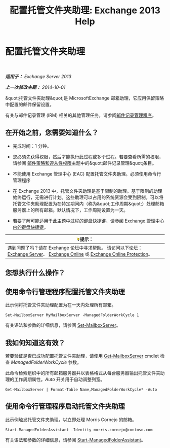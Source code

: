 ﻿---
title: '配置托管文件夹助理: Exchange 2013 Help'
TOCTitle: 配置托管文件夹助理
ms:assetid: 9fcfb9b6-bd24-4218-a163-bc599cd5476a
ms:mtpsurl: https://technet.microsoft.com/zh-cn/library/Bb123958(v=EXCHG.150)
ms:contentKeyID: 50491178
ms.date: 05/21/2018
mtps_version: v=EXCHG.150
ms.translationtype: MT
---

# 配置托管文件夹助理

 

_**适用于：** Exchange Server 2013_

_**上一次修改主题：** 2014-10-01_

\&quot;托管文件夹助理\&quot;是 MicrosoftExchange 邮箱助理，它应用保留策略中配置的邮件保留设置。

有关与邮件记录管理 (IRM) 相关的其他管理任务，请参阅[邮件记录管理程序](messaging-records-management-procedures-exchange-2013-help.md)。

## 在开始之前，您需要知道什么？

  - 完成时间：1 分钟。

  - 您必须先获得权限，然后才能执行此过程或多个过程。若要查看所需的权限，请参阅 [邮件策略和遵从性权限](messaging-policy-and-compliance-permissions-exchange-2013-help.md)主题中的\&quot;邮件记录管理\&quot;条目。

  - 不能使用 Exchange 管理中心 (EAC) 配置托管文件夹助理。必须使用命令行管理程序

  - 在 Exchange 2013 中，托管文件夹助理是基于限制的助理。基于限制的助理始终运行，无需进行计划。这些助理可以占用的系统资源会受到限制。可以将托管文件夹助理配置为在特定期间内（称为\&quot;工作周期\&quot;）处理邮箱服务器上的所有邮箱。默认情况下，工作周期设置为一天。

  - 若要了解可能适用于此主题中过程的键盘快捷键，请参阅 [Exchange 管理中心内的键盘快捷键](keyboard-shortcuts-in-the-exchange-admin-center-exchange-online-protection-help.md)。

<table>
<thead>
<tr class="header">
<th><img src="images/Bb124558.tip(EXCHG.150).gif" title="提示" alt="提示" />提示：</th>
</tr>
</thead>
<tbody>
<tr class="odd">
<td>遇到问题了吗？请在 Exchange 论坛中寻求帮助。 请访问以下论坛：<a href="https://go.microsoft.com/fwlink/p/?linkid=60612">Exchange Server</a>、 <a href="https://go.microsoft.com/fwlink/p/?linkid=267542">Exchange Online</a> 或 <a href="https://go.microsoft.com/fwlink/p/?linkid=285351">Exchange Online Protection</a>。</td>
</tr>
</tbody>
</table>


## 您想执行什么操作？

## 使用命令行管理程序配置托管文件夹助理

此示例将托管文件夹助理配置为在一天内处理所有邮箱。

    Set-MailboxServer MyMailboxServer -ManagedFolderWorkCycle 1

有关语法和参数的详细信息，请参阅 [Set-MailboxServer](https://technet.microsoft.com/zh-cn/library/aa998651\(v=exchg.150\))。

## 我如何知道这有效？

若要验证是否已成功配置托管文件夹助理，请使用 [Get-MailboxServer](https://technet.microsoft.com/zh-cn/library/bb123539\(v=exchg.150\)) cmdlet 检查 *ManagedFolderWorkCycle* 参数。

此命令检索组织中的所有邮箱服务器并以表格格式从每台服务器输出托管文件夹助理的工作周期属性。*Auto* 开关用于自动调整列宽。

    Get-MailboxServer | Format-Table Name,ManagedFolderWorkCycle* -Auto

## 使用命令行管理程序启动托管文件夹助理

此示例触发托管文件夹助理，以立即处理 Morris Cornejo 的邮箱。

    Start-ManagedFolderAssistant -Identity morris.cornejo@contoso.com

有关语法和参数的详细信息，请参阅 [Start-ManagedFolderAssistant](https://technet.microsoft.com/zh-cn/library/aa998864\(v=exchg.150\))。

